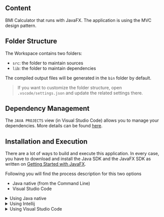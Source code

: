 ## Content

BMI Calculator that runs with JavaFX. The application is using the MVC design pattern.

## Folder Structure

The Workspace contains two folders:

- `src`: the folder to maintain sources
- `lib`: the folder to maintain dependencies

The compiled output files will be generated in the `bin` folder by default.

> If you want to customize the folder structure, open `.vscode/settings.json` and update the related settings there.

## Dependency Management

The `JAVA PROJECTS` view (in Visual Studio Code) allows you to manage your dependencies. More details can be found [here](https://github.com/microsoft/vscode-java-dependency#manage-dependencies).

## Installation and Execution

There are a lot of ways to build and execute this application. In every case, you have to download and install the Java SDK and the JavaFX SDK as written on [Getting Started with JavaFX](https://openjfx.io/openjfx-docs/#install-java).

Following you will find the process description for this two options
- Java native (from the Command Line)
- Visual Studio Code

<details>
<summary>Using Java native</summary>
 
1) Define an environment variable with the path to the JavaFX "/lib" folder
   `set JAVA_HOME={path to JavaFX "lib" folder}`

2) Build the application
   `javac --module-path "%JAVAFX_HOME%" --add-modules "javafx.controls,javafx.fxml" -d ./bin  ./src/*.java`

3) Run the application
   `java --module-path "%JAVAFX_HOME%" --add-modules "javafx.controls,javafx.fxml" -cp ./bin App`

</details>


<details>
<summary>Using Intellij</summary>

1) [Download](https://www.jetbrains.com/de-de/idea/download/) and install Intellij
2) Add the JavaFX module to the project
   1) Open Project Structure
   2) Click on the "Modules" tab
   3) Click on the "Add" button
   4) Click on the Java
   5) Navigate to the JavaFX installation folder and then to lib and select the following modules
      - javafx-base
      - javafx-controls
      - javafx-fxml
      - javafx-graphics
      - javafx-media
      - javafx-swing
      - javafx-web
3) Add a new run configuration for the application
   1) Open Run Configurations (click on the "Run" button)
   2) Click on the "Add" button
   3) Click on the "Application" button
   4) Select your Java JDK from the dropdown
   5) Select your Main class
   6) Click on the "Modify Options" > "VM Options" button
   7) Add the following VM options: `--module-path {path to JavaFX "lib" folder} --add-modules javafx.controls,javafx.base,javafx.fxml,javafx.graphics,javafx.media,javafx.web --add-exports=javafx.graphics/com.sun.javafx.util=ALL-UNNAMED --add-exports=javafx.base/com.sun.javafx.reflect=ALL-UNNAMED
   8) Click on the "OK" button
5) Run the application (Shift + F10)
</details>

<details>
<summary>Using Visual Studio Code</summary>

1) [Download](https://code.visualstudio.com/download) and install VS Code
2) Install the following packages in Visual Studio Code

| Package Name  | Extension Id  | 
|---|---|
| Extension Package for Java  | vscjava.vscode-java-pack | 
| Language Support for Java(TM) by redhat | redhat.java | 
| Debugger for Java  | vscjava.vscode-java-debug | 
| Project Manager for Java | vscjava.vscode-java-dependency |
| Test Runner for Java | vscjava.vscode-java-test | 

3) Adapt the path to the JavaFX libraries in the files `.vscode/launch.json` and `.vscode/settings.json`
4) Check if the right Java Runtime is configured (Ctrl+P and 'Configure Java Runtime')
5) Run the application (F5 or Ctrl-F5)

</details>

<br>
